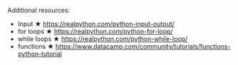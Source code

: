 Additional resources:

- Input ★ https://realpython.com/python-input-output/
- for loops ★ https://realpython.com/python-for-loop/
- while loops ★ https://realpython.com/python-while-loop/
- functions ★ https://www.datacamp.com/community/tutorials/functions-python-tutorial
